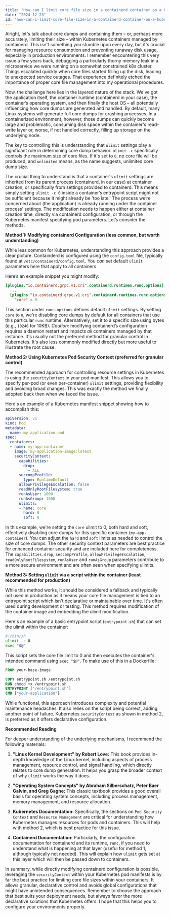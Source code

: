 ```yaml
---
title: "How can I limit core file size in a containerd container on a Kubernetes cluster?"
date: "2024-12-23"
id: "how-can-i-limit-core-file-size-in-a-containerd-container-on-a-kubernetes-cluster"
---
```


Alright, let's talk about core dumps and containing them – or, perhaps more accurately, limiting their size – within Kubernetes containers managed by containerd. This isn't something you stumble upon every day, but it's crucial for managing resource consumption and preventing runaway disk usage, especially in production environments. I remember encountering this very issue a few years back, debugging a particularly thorny memory leak in a microservice we were running on a somewhat constrained k8s cluster. Things escalated quickly when core files started filling up the disk, leading to unexpected service outages. That experience definitely etched the importance of proper core file management into my operational procedures.

Now, the challenge here lies in the layered nature of the stack. We've got the application itself, the container runtime (containerd in your case), the container’s operating system, and then finally the host OS – all potentially influencing how core dumps are generated and handled. By default, many Linux systems will generate full core dumps for crashing processes. In a containerized environment, however, those dumps can quickly become large and problematic, consuming disk space within the container's read-write layer or, worse, if not handled correctly, filling up storage on the underlying node.

The key to controlling this is understanding that `ulimit` settings play a significant role in determining core dump behavior. `ulimit -c` specifically controls the maximum size of core files. If it's set to `0`, no core file will be produced, and `unlimited` means, as the name suggests, unlimited core dump size.

The crucial thing to understand is that a container's `ulimit` settings are inherited from its parent process (containerd, in our case) at container creation, or specifically from settings provided to containerd. This means simply setting `ulimit -c 0` inside a container’s entrypoint script might not be sufficient because it might already be 'too late.' The process we’re concerned about (the application) is already running under the container process’ settings. The modification needs to happen either at container creation time, directly via containerd configuration, or through the Kubernetes manifest specifying pod parameters. Let’s consider the methods.

**Method 1: Modifying containerd Configuration (less common, but worth understanding)**

While less common for Kubernetes, understanding this approach provides a clear picture. Containderd is configured using the `config.toml` file, typically found at `/etc/containerd/config.toml`. You *can* set default `ulimit` parameters here that apply to all containers.

Here’s an example snippet you might modify:

```toml
[plugins."io.containerd.grpc.v1.cri".containerd.runtimes.runc.options]
  ...
  [plugins."io.containerd.grpc.v1.cri".containerd.runtimes.runc.options.default_ulimits]
    "core" = 0
```

This section under `runc.options` defines default `ulimit` settings. By setting `core` to `0`, we're disabling core dumps by default for all containers that use this particular `runc` runtime. Alternatively, set it to a specific size using bytes (e.g., `10240` for 10KB). *Caution:* modifying containerd’s configuration requires a daemon restart and impacts *all* containers managed by that instance. It's usually not the preferred method for granular control in Kubernetes. It's also less commonly modified directly but more useful to illustrate the root cause.

**Method 2: Using Kubernetes Pod Security Context (preferred for granular control)**

The recommended approach for controlling resource settings in Kubernetes is using the `securityContext` in your pod manifest. This allows you to specify per-pod (or even per-container) `ulimit` settings, providing flexibility and avoiding broad changes. This was exactly the method we finally adopted back then when we faced the issue.

Here's an example of a Kubernetes manifest snippet showing how to accomplish this:

```yaml
apiVersion: v1
kind: Pod
metadata:
  name: my-application-pod
spec:
  containers:
  - name: my-app-container
    image: my-application-image:latest
    securityContext:
      capabilities:
        drop:
          - ALL
      seccompProfile:
        type: RuntimeDefault
      allowPrivilegeEscalation: false
      readOnlyRootFilesystem: true
      runAsUser: 1000
      runAsGroup: 1000
      ulimits:
      - name: core
        hard: 0
        soft: 0
```

In this example, we're setting the `core` ulimit to 0, both hard and soft, effectively disabling core dumps for this specific container (`my-app-container`). You can adjust the `hard` and `soft` limits as needed to control the size of core dumps. The other security context parameters are best practice for enhanced container security and are included here for completeness. The `capabilities.drop`, `seccompProfile`, `allowPrivilegeEscalation`, `readOnlyRootFilesystem`, `runAsUser` and `runAsGroup` parameters contribute to a more secure environment and are often seen when specifying ulimits.

**Method 3: Setting `ulimit` via a script within the container (least recommended for production)**

While this method works, it should be considered a fallback and typically not used in production as it means your core file management is tied to an entrypoint script which isn't declarative or maintainable over time. It's often used during development or testing. This method requires modification of the container image and embedding the ulimit modification.

Here's an example of a basic entrypoint script (`entrypoint.sh`) that can set the ulimit within the container:

```bash
#!/bin/sh
ulimit -c 0
exec "$@"
```

This script sets the core file limit to 0 and then executes the container's intended command using `exec "$@"`. To make use of this in a Dockerfile:

```dockerfile
FROM your-base-image

COPY entrypoint.sh /entrypoint.sh
RUN chmod +x /entrypoint.sh
ENTRYPOINT ["/entrypoint.sh"]
CMD ["your-application"]
```

While functional, this approach introduces complexity and potential maintenance headaches. It also relies on the script being correct, adding another point of failure. Kubernetes `securityContext` as shown in method 2, is preferred as it offers declarative configuration.

**Recommended Reading**

For deeper understanding of the underlying mechanisms, I recommend the following materials:

1.  **"Linux Kernel Development" by Robert Love:** This book provides in-depth knowledge of the Linux kernel, including aspects of process management, resource control, and signal handling, which directly relates to core dump generation. It helps you grasp the broader context of why `ulimit` works the way it does.

2.  **"Operating System Concepts" by Abraham Silberschatz, Peter Baer Galvin, and Greg Gagne:** This classic textbook provides a good overall basis for operating system concepts, including process management, memory management, and resource allocation.

3.  **Kubernetes Documentation:** Specifically, the sections on `Pod Security Context` and `Resource Management` are critical for understanding how Kubernetes manages resources for pods and containers. This will help with method 2, which is best practice for this issue.

4.  **Containerd Documentation:** Particularly, the configuration documentation for containerd and its runtime, `runc`, if you need to understand what is happening at that layer (useful for method 1, although typically not needed). This will explain how `ulimit` gets set at this layer which will then be passed down to containers.

In summary, while directly modifying containerd configuration is possible, leveraging the `securityContext` within your Kubernetes pod manifests is by far the best practice for limiting core file sizes within your containers. It allows granular, declarative control and avoids global configurations that might have unintended consequences. Remember to choose the approach that best suits your deployment needs, but always favor the more declarative solutions that Kubernetes offers. I hope that this helps you to configure your environments properly.
